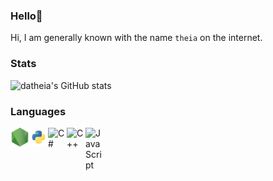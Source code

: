 ### Hello👋

Hi, I am generally known with the name ``theia`` on the internet.

### Stats

![datheia's GitHub stats](https://github-readme-stats.vercel.app/api?username=datheia&theme=dark&show_icons=true)

### Languages

<img align="left" alt="Node.js" width="30px" src="https://raw.githubusercontent.com/github/explore/main/topics/nodejs/nodejs.png" />
<img align="left" alt="Python" width="30px" src="https://raw.githubusercontent.com/github/explore/main/topics/python/python.png" />
<img align="left" alt="C#" width="30px" src="https://cdn.icon-icons.com/icons2/2415/PNG/512/csharp_original_logo_icon_146578.png" />
<img align="left" alt="C++" width="30px" src="https://upload.wikimedia.org/wikipedia/commons/thumb/1/18/ISO_C%2B%2B_Logo.svg/306px-ISO_C%2B%2B_Logo.svg.png" />
<img align="left" alt="JavaScript" width="30px" src="https://upload.wikimedia.org/wikipedia/commons/6/6a/JavaScript-logo.png" />
